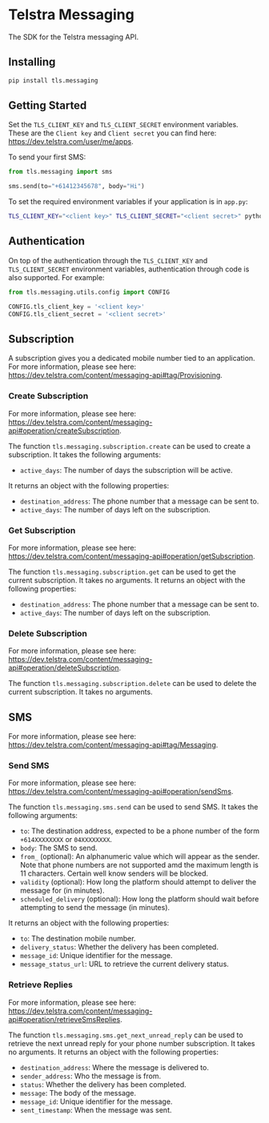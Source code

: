 # Telstra Messaging

The SDK for the Telstra messaging API.

## Installing

```bash
pip install tls.messaging
```

## Getting Started

Set the `TLS_CLIENT_KEY` and `TLS_CLIENT_SECRET` environment variables. These
are the `Client key` and `Client secret` you can find here:
<https://dev.telstra.com/user/me/apps>.

To send your first SMS:

```python
from tls.messaging import sms

sms.send(to="+61412345678", body="Hi")
```

To set the required environment variables if your application is in `app.py`:

```bash
TLS_CLIENT_KEY="<client key>" TLS_CLIENT_SECRET="<client secret>" python app.py
```

## Authentication

On top of the authentication through the `TLS_CLIENT_KEY` and
`TLS_CLIENT_SECRET` environment variables, authentication through code is also
supported. For example:

```python
from tls.messaging.utils.config import CONFIG

CONFIG.tls_client_key = '<client key>'
CONFIG.tls_client_secret = '<client secret>'
```

## Subscription

A subscription gives you a dedicated mobile number tied to an application. For
more information, please see here:
<https://dev.telstra.com/content/messaging-api#tag/Provisioning>.

### Create Subscription

For more information, please see here:
<https://dev.telstra.com/content/messaging-api#operation/createSubscription>.

The function `tls.messaging.subscription.create` can be used to create a
subscription. It takes the following arguments:

- `active_days`: The number of days the subscription will be active.

It returns an object with the following properties:

- `destination_address`: The phone number that a message can be sent to.
- `active_days`: The number of days left on the subscription.

### Get Subscription

For more information, please see here:
<https://dev.telstra.com/content/messaging-api#operation/getSubscription>.

The function `tls.messaging.subscription.get` can be used to get the current
subscription. It takes no arguments. It returns an object with the following
properties:

- `destination_address`: The phone number that a message can be sent to.
- `active_days`: The number of days left on the subscription.

### Delete Subscription

For more information, please see here:
<https://dev.telstra.com/content/messaging-api#operation/deleteSubscription>.

The function `tls.messaging.subscription.delete` can be used to delete the current
subscription. It takes no arguments.

## SMS

For more information, please see here:
<https://dev.telstra.com/content/messaging-api#tag/Messaging>.

### Send SMS

For more information, please see here:
<https://dev.telstra.com/content/messaging-api#operation/sendSms>.

The function `tls.messaging.sms.send` can be used to send SMS. It takes the
following arguments:

- `to`: The destination address, expected to be a phone number of the form
  `+614XXXXXXXX` or `04XXXXXXXX`.
- `body`: The SMS to send.
- `from_` (optional): An alphanumeric value which will appear as the sender.
  Note that phone numbers are not supported amd the maximum length is 11
  characters. Certain well know senders will be blocked.
- `validity` (optional): How long the platform should attempt to deliver the
  message for (in minutes).
- `scheduled_delivery` (optional): How long the platform should wait before
  attempting to send the message (in minutes).

It returns an object with the following properties:

- `to`: The destination mobile number.
- `delivery_status`: Whether the delivery has been completed.
- `message_id`: Unique identifier for the message.
- `message_status_url`: URL to retrieve the current delivery status.

### Retrieve Replies

For more information, please see here:
<https://dev.telstra.com/content/messaging-api#operation/retrieveSmsReplies>.

The function `tls.messaging.sms.get_next_unread_reply` can be used to retrieve
the next unread reply for your phone number subscription. It takes no
arguments. It returns an object with the following properties:

- `destination_address`: Where the message is delivered to.
- `sender_address`: Who the message is from.
- `status`: Whether the delivery has been completed.
- `message`: The body of the message.
- `message_id`: Unique identifier for the message.
- `sent_timestamp`: When the message was sent.
